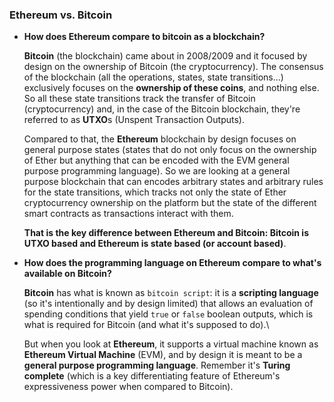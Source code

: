 ### Ethereum vs. Bitcoin

- **How does Ethereum compare to bitcoin as a blockchain?**


    **Bitcoin** (the blockchain) came about in 2008/2009 and it focused by design on the ownership of Bitcoin (the cryptocurrency). The consensus of the blockchain (all the operations, states, state transitions...) exclusively focuses on the **ownership of these coins**, and nothing else. So all these state transitions track the transfer of Bitcoin (cryptocurrency) and, in the case of the Bitcoin blockchain, they're referred to as **UTXO**s (Unspent Transaction Outputs).


    Compared to that, the **Ethereum** blockchain by design focuses on general purpose states (states that do not only focus on the ownership of Ether but anything that can be encoded with the EVM general purpose programming language). So we are looking at a general purpose blockchain that can encodes arbitrary states and arbitrary rules for the state transitions, which tracks not only the state of Ether cryptocurrency ownership on the platform but the state of the different smart contracts as transactions interact with them.


    **That is the key difference between Ethereum and Bitcoin: Bitcoin is UTXO based and Ethereum is state based (or account based)**.

- **How does the programming language on Ethereum compare to what's available on Bitcoin?**


    **Bitcoin** has what is known as `bitcoin script`: it is a **scripting language** (so it's intentionally and by design limited) that allows an evaluation of spending conditions that yield `true` or `false` boolean outputs, which is what is required for Bitcoin (and what it's supposed to do).\


    But when you look at **Ethereum**, it supports a virtual machine known as **Ethereum Virtual Machine** (EVM), and by design it is meant to be a **general purpose programming language**. Remember it's **Turing complete** (which is a key differentiating feature of Ethereum's expressiveness power when compared to Bitcoin).
